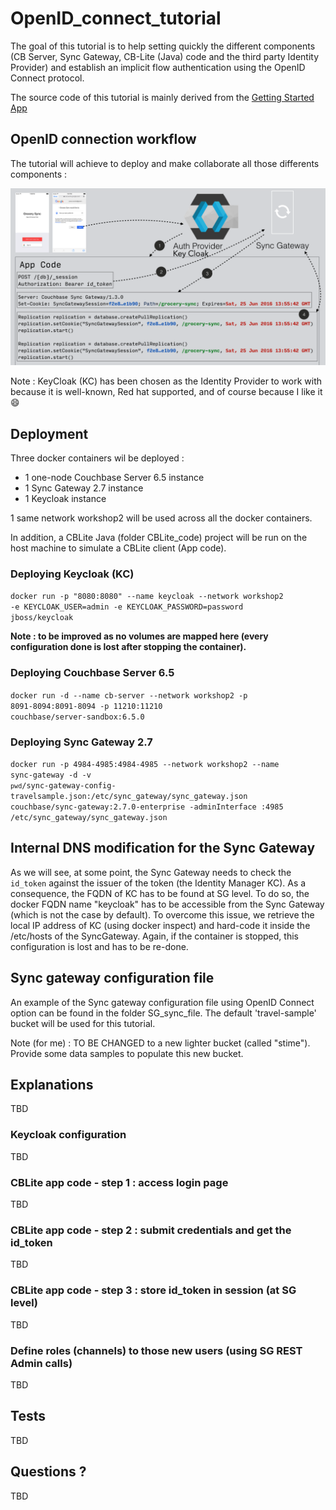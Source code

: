 # OpenID\_connect\_tutorial

The goal of this tutorial is to help setting quickly the different components (CB Server, Sync Gateway, CB-Lite (Java) code and the third party Identity Provider) and establish an implicit flow authentication using the OpenID Connect protocol.

The source code of this tutorial is mainly derived from the [Getting Started App](https://docs.couchbase.com/couchbase-lite/2.7/java-platform.html#building-a-getting-started-app)

## OpenID connection workflow

The tutorial will achieve to deploy and make collaborate all those differents components :

![](./client-auth.png)



Note : KeyCloak (KC) has been chosen as the Identity Provider to work with because it is well-known, Red hat supported, and of course because I like it 😄



## Deployment
Three docker containers wil be deployed :
 - 1 one-node Couchbase Server 6.5 instance
 - 1 Sync Gateway 2.7 instance
 - 1 Keycloak instance

 1 same network workshop2 will be used across all the docker containers.

 In addition, a CBLite Java (folder CBLite_code) project will be run on the host machine to simulate a CBLite client (App code).

### Deploying Keycloak (KC)

<code>docker run -p "8080:8080" --name keycloak --network workshop2  -e KEYCLOAK_USER=admin -e KEYCLOAK_PASSWORD=password jboss/keycloak</code>

<b>Note : to be improved as no volumes are mapped here (every configuration done is lost after stopping the container).</b>

### Deploying Couchbase Server 6.5
<code>docker run -d --name cb-server --network workshop2 -p 8091-8094:8091-8094 -p 11210:11210 couchbase/server-sandbox:6.5.0</code>

### Deploying Sync Gateway 2.7
<code>docker run -p 4984-4985:4984-4985 --network workshop2 --name sync-gateway -d -v `pwd`/sync-gateway-config-travelsample.json:/etc/sync_gateway/sync_gateway.json couchbase/sync-gateway:2.7.0-enterprise -adminInterface :4985 /etc/sync_gateway/sync_gateway.json</code>

## Internal DNS modification for the Sync Gateway
As we will see, at some point, the Sync Gateway needs to check the <code>id_token</code> against the issuer of the token (the Identity Manager KC). As a consequence, the FQDN of KC has to be found at SG level.
To do so, the docker FQDN name "keycloak" has to be accessible from the Sync Gateway (which is not the case by default). To overcome this issue, we retrieve the local IP address of KC (using docker inspect) and hard-code it inside the /etc/hosts of the SyncGateway. Again, if the container is stopped, this configuration is lost and has to be re-done.


## Sync gateway configuration file
An example of the Sync gateway configuration file using OpenID Connect option can be found in the folder SG_sync_file. The default 'travel-sample' bucket will be used for this tutorial.

Note (for me) : TO BE CHANGED to a new lighter bucket (called "stime"). Provide some data samples to populate this new bucket.


## Explanations
TBD

### Keycloak configuration
TBD

### CBLite app code - step 1 : access login page 
TBD

### CBLite app code - step 2 : submit credentials and get the id_token 
TBD

### CBLite app code - step 3 : store id_token in session (at SG level)
TBD

### Define roles (channels) to those new users (using SG REST Admin calls)
TBD

## Tests
TBD

## Questions ?
TBD


